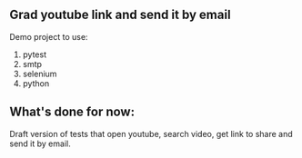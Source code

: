 ## Grad youtube link and send it by email
Demo project to use:
1. pytest
2. smtp
3. selenium
4. python

## What's done for now:

 Draft version of tests that open youtube, search video, get link to share and send it by email.
